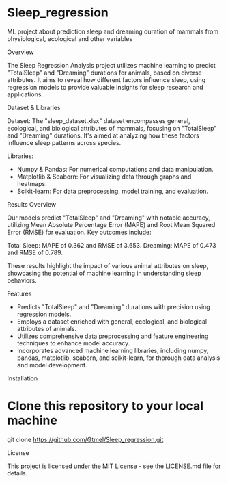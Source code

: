 # Sleep_regression
ML project about prediction sleep and dreaming duration of mammals from physiological, ecological and other variables

Overview 

The Sleep Regression Analysis project utilizes machine learning to predict "TotalSleep" and "Dreaming" durations for animals, based on diverse attributes. It aims to reveal how different factors influence sleep, using regression models to provide valuable insights for sleep research and applications.

Dataset & Libraries

Dataset: The "sleep_dataset.xlsx" dataset encompasses general, ecological, and biological attributes of mammals, focusing on "TotalSleep" and "Dreaming" durations. It's aimed at analyzing how these factors influence sleep patterns across species.

Libraries:

- Numpy & Pandas: For numerical computations and data manipulation.
- Matplotlib & Seaborn: For visualizing data through graphs and heatmaps.
- Scikit-learn: For data preprocessing, model training, and evaluation.
  
Results Overview

Our models predict "TotalSleep" and "Dreaming" with notable accuracy, utilizing Mean Absolute Percentage Error (MAPE) and Root Mean Squared Error (RMSE) for evaluation. Key outcomes include:

Total Sleep: MAPE of 0.362 and RMSE of 3.653.
Dreaming: MAPE of 0.473 and RMSE of 0.789.

These results highlight the impact of various animal attributes on sleep, showcasing the potential of machine learning in understanding sleep behaviors.

Features

- Predicts "TotalSleep" and "Dreaming" durations with precision using regression models.
- Employs a dataset enriched with general, ecological, and biological attributes of animals.
- Utilizes comprehensive data preprocessing and feature engineering techniques to enhance model accuracy.
- Incorporates advanced machine learning libraries, including numpy, pandas, matplotlib, seaborn, and scikit-learn, for thorough data analysis and model development.


Installation

# Clone this repository to your local machine
git clone https://github.com/Gtmel/Sleep_regression.git


License

This project is licensed under the MIT License - see the LICENSE.md file for details.
